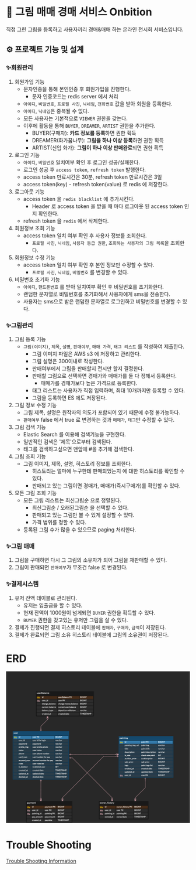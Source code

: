 # 🎨 그림 매매 경매 서비스 Onbition
직접 그린 그림을 등록하고 사용자끼리 경매&매매 하는 온라인 전시회 서비스입니다.

## ⚙️ 프로젝트 기능 및 설계
### ✨회원관리
1. 회원가입 기능
   - 문자인증을 통해 본인인증 후 회원가입을 진행한다.
     - 문자 인증코드는 redis server 에서 처리
   - `아이디`, `비밀번호`, `프로필 사진`, `닉네임`, `전화번호` 값을 받아 회원을 등록한다.
   - `아이디`, `닉네임`은 중복될 수 없다.
   - 모든 사용자는 기본적으로 `VIEWER` 권한을 갖는다.
   - 이후에 활동을 통해 `BUYER`, `DREAMER`, `ARTIST` 권한을 추가한다.
     - BUYER(구매자): **카드 정보를 등록**하면 권한 획득
     - DREAMER(화가꿈나무): **그림을 하나 이상 등록**하면 권한 획득
     - ARTIST(신입 화가): **그림이 하나 이상 판매완료**되면 권한 획득
2. 로그인 기능
    - `아이디`, `비밀번호` 일치여부 확인 후 로그인 성공/실패한다.
    - 로그인 성공 후 `access token`, `refresh token` 발행한다.
    - access token 만료시간은 30분, refresh token 만료시간은 3일
    - access token(key) - refresh token(value) 로 redis 에 저장한다.
3. 로그아웃 기능
   - access token 을 `redis blacklist` 에 추가시킨다.
     - Header 로 access token 을 받을 때 마다 로그아웃 된 access token 인지 확인한다.
   - refresh token 을 `redis` 에서 삭제한다.
4. 회원정보 조회 기능
   - access token 일치 여부 확인 후 사용자 정보를 조회한다.
     - `프로필 사진`, `닉네임`, `사용자 등급 권한`, `조회하는 사용자의 그림 목록`을 조회한다.
5. 회원정보 수정 기능
   - access token 일치 여부 확인 후 본인 정보만 수정할 수 있다.
     - `프로필 사진`, `닉네임`, `비밀번호` 를 변경할 수 있다.
6. 비밀번호 초기화 기능
   - `아이디`, `핸드폰번호` 를 받아 일치여부 확인 후 비밀번호를 초기화한다.
   - 랜덤한 문자열로 비밀번호를 초기화해서 사용자에게 sms을 전송한다.
   - 사용자는 sms으로 받은 랜덤한 문자열로 로그인하고 비밀번호를 변경할 수 있다.

### ✨그림관리
1. 그림 등록 기능
   - `그림(이미지)`, `제목`, `설명`, `판매여부`, `매매 가격`, `태그 리스트` 를 작성하여 제출한다.
     - 그림 이미지 파일은 AWS s3 에 저장하고 관리한다.
     - 그림 설명은 300이내로 작성한다.
     - 판매여부에서 그림을 판매할지 전시만 할지 결정한다.
     - 판매할 그림으로 선택하면 경매가와 매매가를 둘 다 정해서 등록한다.
       - 매매가를 경매가보다 높은 가격으로 등록한다.
     - 태그 리스트는 사용자가 직접 입력하며, 최대 10개까지만 등록할 수 있다.
     - 그림을 등록하면 ES 에도 저장된다.
2. 그림 정보 수정 기능
   - 그림 제목, 설명은 원작자의 의도가 포함되어 있기 때문에 수정 불가능하다.
   - `판매여부` false 에서 true 로 변경하는 것과 `매매가`, `태그`만 수정할 수 있다.
3. 그림 검색 기능
   - Elastic Search 를 이용해 검색기능을 구현한다.
   - 일반적인 검색은 '제목'으로부터 검색된다.
   - 태그를 검색하고싶으면 맨앞에 #을 추가해 검색한다.
4. 그림 조회 기능
   - 그림 이미지, 제목, 설명, 히스토리 정보를 조회한다.
     - 히스토리는 얼마에 누구한테 판매되었는지 에 대한 히스토리를 확인할 수 있다.
     - 판매되고 있는 그림이면 경매가, 매매가(즉시구매가)를 확인할 수 있다.
5. 모든 그림 조회 기능
   - 모든 그림 리스트는 최신그림순 으로 정렬된다.
     - 최신그림순 / 오래된그림순 을 선택할 수 있다.
     - 판매되고 있는 그림만 볼 수 있게 설정할 수 있다.
     - 가격 범위를 정할 수 있다.
   - 등록된 그림 수가 많을 수 있으므로 paging 처리한다.

### ✨그림 매매
1. 그림을 구매하면 다시 그 그림의 소유자가 되어 그림을 재판매할 수 있다.
2. 그림이 판매되면 `판매여부`가 무조건 false 로 변경된다.

### ✨결제시스템
1. 유저 잔액 테이블로 관리된다.
   - 유저는 입출금을 할 수 있다.
   - 현재 잔액이 1000원이 넘게되면 `BUYER` 권한을 획득할 수 있다.
   - `BUYER` 권한을 갖고있는 유저만 그림을 살 수 있다.
2. 결제가 진행되면 결제 히스토리 테이블에 `판매자`, `구매자`, `금액`이 저장된다.
3. 결제가 완료되면 그림 소유 히스토리 테이블에 그림의 소유권이 저장된다.

# ERD
![ERD](doc/img/erd.png)

# Trouble Shooting
[Trouble Shooting Information](doc/TROUBLE_SHOOTING.md)